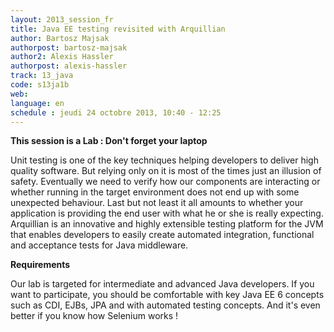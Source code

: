 ```yaml
---
layout: 2013_session_fr
title: Java EE testing revisited with Arquillian
author: Bartosz Majsak
authorpost: bartosz-majsak
author2: Alexis Hassler
authorpost: alexis-hassler
track: 13_java
code: s13ja1b
web: 
language: en
schedule : jeudi 24 octobre 2013, 10:40 - 12:25
---
```


**This session is a Lab : Don't forget your laptop**

Unit testing is one of the key techniques helping developers to deliver high quality software. But relying only on it is most of the times just an illusion of safety. Eventually we need to verify how our components are interacting or whether running in the target environment does not end up with some unexpected behaviour. Last but not least it all amounts to whether your application is providing the end user with what he or she is really expecting. Arquillian is an innovative and highly extensible testing platform for the JVM that enables developers to easily create automated integration, functional and acceptance tests for Java middleware.

**Requirements**

Our lab is targeted for intermediate and advanced Java developers. If you want to participate, you should be comfortable with key Java EE 6 concepts such as CDI, EJBs, JPA and with automated testing concepts.
And it's even better if you know how Selenium works !


